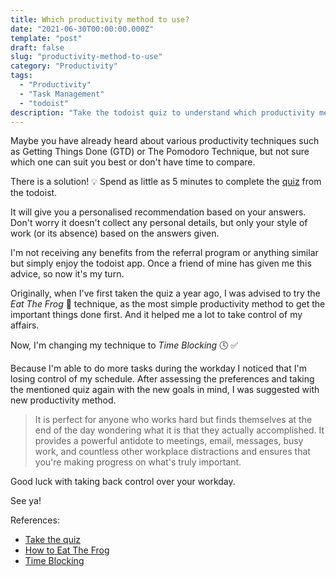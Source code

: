 ```yaml
---
title: Which productivity method to use?
date: "2021-06-30T00:00:00.000Z"
template: "post"
draft: false
slug: "productivity-method-to-use"
category: "Productivity"
tags:
  - "Productivity"
  - "Task Management"
  - "todoist"
description: "Take the todoist quiz to understand which productivity method to organise your life and get more done is right for you."
---
```


Maybe you have already heard about various productivity techniques such as Getting Things Done (GTD) or The Pomodoro Technique, but not
sure which one can suit you best or don't have time to compare.

There is a solution! 💡 Spend as little as 5 minutes to complete the [quiz](https://todoist.com/productivity-methods) from the todoist.

It will give you a personalised recommendation based on your answers. Don't worry it doesn't collect any personal details,
but only your style of work (or its absence) based on the answers given.

I'm not receiving any benefits from the referral program or anything similar but simply enjoy the todoist app. Once a friend of mine has given me this advice, so now it's my turn.


Originally, when I've first taken the quiz a year ago, I was advised to try the *Eat The Frog* 🐸 technique, as the most
simple productivity method to get the important things done first.
And it helped me a lot to take control of my affairs.

Now, I'm changing my technique to *Time Blocking* 🕓 ✅

Because I'm able to do more tasks during the workday I noticed that I'm losing control of my schedule. After assessing the preferences and taking the mentioned quiz again with the new goals in mind, I was suggested with new productivity method.

> It is perfect for anyone who works hard but finds themselves at the end of the day wondering what it is that they actually accomplished. It provides a powerful antidote to meetings, email, messages, busy work, and countless other workplace distractions and ensures that you're making progress on what's truly important.

Good luck with taking back control over your workday.

See ya!

References:

- [Take the quiz](https://todoist.com/productivity-methods)
- [How to Eat The Frog](https://doist.com/blog/eat-the-frog-todoist/)
- [Time Blocking](https://doist.com/blog/time-blocking/)
